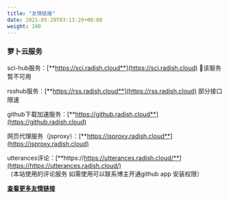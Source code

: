 ```yaml
---
title: "友情链接"
date: 2021-05-29T03:13:29+08:00
weight: 100
---
```


### 萝卜云服务

sci-hub服务：[**https://sci.radish.cloud**](https://sci.radish.cloud) 🎯该服务暂不可用

rsshub服务：[**https://rss.radish.cloud**](https://rss.radish.cloud) 部分接口限速

github下载加速服务：[**https://github.radish.cloud**](https://github.radish.cloud)

网页代理服务（jsproxy）：[**https://jsproxy.radish.cloud**](https://jsproxy.radish.cloud)

utterances评论：[**https://https://utterances.radish.cloud/**](https://https://utterances.radish.cloud/)</br>
（本站使用的评论服务 如需使用可以联系博主开通github app 安装权限）






[**查看更多友情链接**](/links/)
